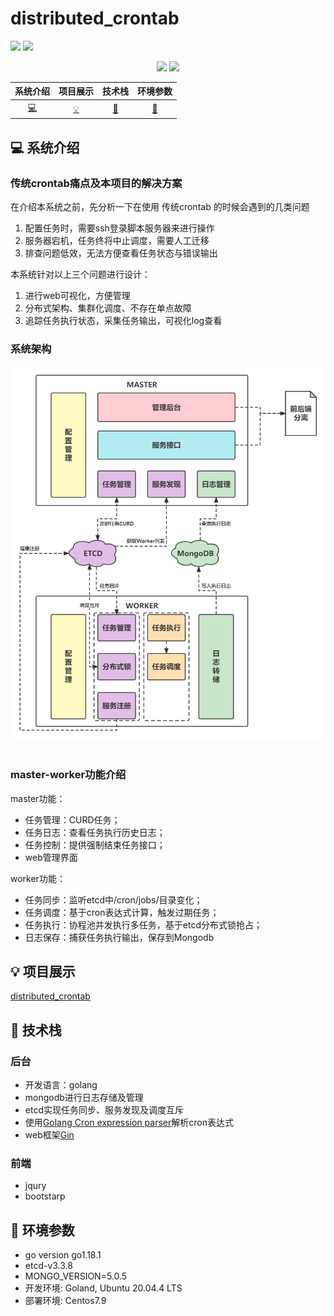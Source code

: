 # distributed_crontab


![](https://img.shields.io/badge/update-today-blue.svg) ![](https://img.shields.io/badge/gitbook-making-lightgrey.svg)
<div align="center">
    <a href="https://github.com/JacoobH/distributed_crontab"> <img src="https://badgen.net/github/stars/JacoobH/distributed_crontab?icon=github&color=4ab8a1"></a>
    <a href="https://github.com/JacoobH/distributed_crontab"> <img src="https://badgen.net/github/forks/JacoobH/distributed_crontab?icon=github&color=4ab8a1"></a>
    
</div>


| 系统介绍 |项目展示|技术栈|环境参数
| :---: | :----: | :----: | :----: |
| [:computer:](#computer-系统介绍)  | [:bulb:](#bulb-项目展示)|[:memo:](#memo-技术栈)|[:wrench:](#wrench-环境参数)|

## :computer: 系统介绍

### 传统crontab痛点及本项目的解决方案

在介绍本系统之前，先分析一下在使用 传统crontab 的时候会遇到的几类问题
1. 配置任务时，需要ssh登录脚本服务器来进行操作
2. 服务器宕机，任务终将中止调度，需要人工迁移
3. 排查问题低效，无法方便查看任务状态与错误输出

本系统针对以上三个问题进行设计：
1. 进行web可视化，方便管理
2. 分布式架构、集群化调度、不存在单点故障
3. 追踪任务执行状态，采集任务输出，可视化log查看

### 系统架构
<div align="center"> <img src="https://github.com/JacoobH/images/blob/main/images/distributed_crontab/%E6%9E%B6%E6%9E%84.png"/> </div><br>

### master-worker功能介绍
master功能：
- 任务管理：CURD任务；
- 任务日志：查看任务执行历史日志；
- 任务控制：提供强制结束任务接口；
- web管理界面

worker功能：
- 任务同步：监听etcd中/cron/jobs/目录变化；
- 任务调度：基于cron表达式计算，触发过期任务；
- 任务执行：协程池并发执行多任务，基于etcd分布式锁抢占；
- 日志保存：捕获任务执行输出，保存到Mongodb

## :bulb: 项目展示 

[distributed_crontab](http://47.103.84.254:8080/)

## :memo: 技术栈 

### 后台

- 开发语言：golang
- mongodb进行日志存储及管理
- etcd实现任务同步、服务发现及调度互斥
- 使用[Golang Cron expression parser](https://github.com/gorhill/cronexpr)解析cron表达式
- web框架[Gin](https://github.com/gin-gonic/gin)

### 前端

- jqury
- bootstarp

## :wrench: 环境参数

- go version go1.18.1 
- etcd-v3.3.8
- MONGO_VERSION=5.0.5
- 开发环境: Goland, Ubuntu 20.04.4 LTS
- 部署环境: Centos7.9

